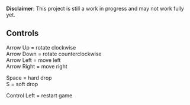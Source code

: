 **Disclaimer**: This project is still a work in progress and may not work fully yet.


Controls
--------

Arrow Up = rotate clockwise  
Arrow Down = rotate counterclockwise  
Arrow Left = move left  
Arrow Right = move right

Space = hard drop  
S = soft drop

Control Left = restart game